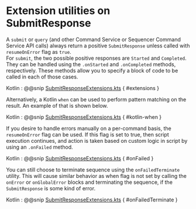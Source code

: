 # Extension utilities on SubmitResponse 

A `submit` or `query` (and other Command Service or Sequencer Command Service API calls) always return a positive `SubmitResponse`
unless called with `resumeOnError` flag as `true`.  
For `submit`, the two possible positive responses are `Started` and `Completed`.
They can be handled using the `.onStarted` and `.onCompleted` methods, respectively.
These methods allow you to specify a block of code to be called in each of those cases. 

Kotlin
: @@snip [SubmitResponseExtensions.kts](../../../../../../../../examples/src/main/kotlin/esw/ocs/scripts/examples/paradox/SubmitResponseExtensions.kts) { #extensions }

Alternatively, a Kotlin `when` can be used to perform pattern matching on the result. An example of that is 
shown below.

Kotlin
: @@snip [SubmitResponseExtensions.kts](../../../../../../../../examples/src/main/kotlin/esw/ocs/scripts/examples/paradox/SubmitResponseExtensions.kts) { #kotlin-when }

If you desire to handle errors manually on a per-command basis, the `resumeOnError` flag can be used. If this flag is set to true,
then script execution continues, and action is taken based on custom logic in script by using an `.onFailed` method.

Kotlin
: @@snip [SubmitResponseExtensions.kts](../../../../../../../../examples/src/main/kotlin/esw/ocs/scripts/examples/paradox/SubmitResponseExtensions.kts) { #onFailed }


You can still choose to terminate sequence using the `onFailedTerminate` utility.
This will cause similar behavior as when flag is not set by calling the `onError` or `onGlobalError` blocks and terminating the sequence,
if the `SubmitResponse` is some kind of error.

Kotlin
: @@snip [SubmitResponseExtensions.kts](../../../../../../../../examples/src/main/kotlin/esw/ocs/scripts/examples/paradox/SubmitResponseExtensions.kts) { #onFailedTerminate }
